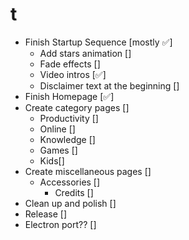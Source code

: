 # t
- Finish Startup Sequence [mostly ✅]
  - Add stars animation []
  - Fade effects []
  - Video intros [✅]
  - Disclaimer text at the beginning []
- Finish Homepage [✅]
- Create category pages []
  - Productivity []
  - Online []
  - Knowledge []
  - Games []
  - Kids[]
- Create miscellaneous pages []
  - Accessories []
    - Credits []
- Clean up and polish []
- Release []
- Electron port?? []
